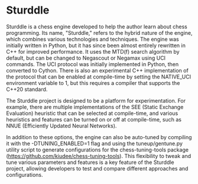 # Sturddle

Sturddle is a chess engine developed to help the author learn about chess programming. Its name, "Sturddle," refers to the hybrid nature of the engine, which combines various technologies and techniques. The engine was initially written in Python, but it has since been almost entirely rewritten in C++ for improved performance. It uses the MTD(f) search algorithm by default, but can be changed to Negascout or Negamax using UCI commands. The UCI protocol was initially implemented in Python, then converted to Cython. There is also an experimental C++ implementation of the protocol that can be enabled at compile-time by setting the NATIVE_UCI environment variable to 1, but this requires a compiler that supports the C++20 standard.

The Sturddle project is designed to be a platform for experimentation. For example, there are multiple implementations of the SEE (Static Exchange Evaluation) heuristic that can be selected at compile-time, and various heuristics and features can be turned on or off at compile-time, such as NNUE (Efficiently Updated Neural Networks).

In addition to these options, the engine can also be auto-tuned by compiling it with the -DTUNING_ENABLED=1 flag and using the tuneup/gentune.py utility script to generate configurations for the chess-tuning-tools package (https://github.com/kiudee/chess-tuning-tools). This flexibility to tweak and tune various parameters and features is a key feature of the Sturddle project, allowing developers to test and compare different approaches and configurations.

